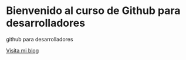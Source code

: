 # Bienvenido al curso de Github para desarrolladores

github para desarrolladores


[Visita mi blog](a)
